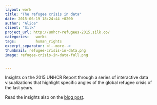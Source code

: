 ```yaml
---
layout: work
title: "The refugee crisis in data"
date: 2015-06-19 18:24:44 +0200
author: "Alice"
client: "Silk"
project_url: http://unhcr-refugees-2015.silk.co/
categories:   works
tags:         human_rights
excerpt_separator: <!--more-->
thumbnail: refugee-crisis-in-data.png
image: refugee-crisis-in-data-full.png


---
```

Insights on the 2015 UNHCR Report through a series of interactive data visualizations that highlight specific angles of the global refugee crisis of the last years.
<!--more-->

Read the insights also on the [blog post](https://medium.com/silk-stories/rejected-asylum-requests-mapping-the-different-approaches-to-the-refugee-crisis-5b36427e765c#.g2f52i6uf).



